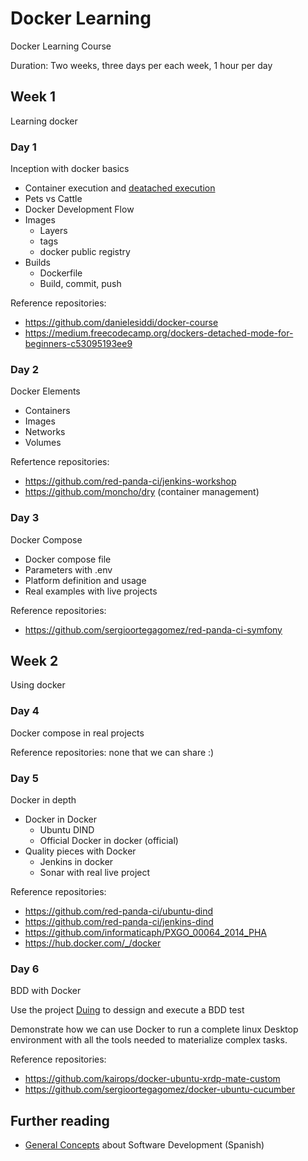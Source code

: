# Docker Learning

Docker Learning Course

Duration: Two weeks, three days per each week, 1 hour per day

## Week 1

Learning docker

### Day 1

Inception with docker basics

- Container execution and [deatached execution](https://medium.freecodecamp.org/dockers-detached-mode-for-beginners-c53095193ee9)
- Pets vs Cattle
- Docker Development Flow
- Images
  - Layers
  - tags
  - docker public registry
- Builds
  - Dockerfile
  - Build, commit, push

Reference repositories:

- https://github.com/danielesiddi/docker-course
- https://medium.freecodecamp.org/dockers-detached-mode-for-beginners-c53095193ee9

### Day 2

Docker Elements

- Containers
- Images
- Networks
- Volumes

Refertence repositories:

- https://github.com/red-panda-ci/jenkins-workshop
- https://github.com/moncho/dry (container management)

### Day 3

Docker Compose

- Docker compose file
- Parameters with .env
- Platform definition and usage
- Real examples with live projects

Reference repositories:

- https://github.com/sergioortegagomez/red-panda-ci-symfony

## Week 2

Using docker

### Day 4

Docker compose in real projects

Reference repositories: none that we can share :)

### Day 5

Docker in depth

- Docker in Docker
  - Ubuntu DIND
  - Official Docker in docker (official)
- Quality pieces with Docker
  - Jenkins in docker
  - Sonar with real live project

Reference repositories:

- https://github.com/red-panda-ci/ubuntu-dind
- https://github.com/red-panda-ci/jenkins-dind
- https://github.com/informaticaph/PXGO_00064_2014_PHA
- https://hub.docker.com/_/docker

### Day 6

BDD with Docker

Use the project [Duing](https://github.com/kairops/docker-ubuntu-xrdp-mate-custom/tree/master/duing) to dessign and execute a BDD test

Demonstrate how we can use Docker to run a complete linux Desktop environment with all the tools needed to materialize complex tasks.

Reference repositories:

- https://github.com/kairops/docker-ubuntu-xrdp-mate-custom
- https://github.com/sergioortegagomez/docker-ubuntu-cucumber

## Further reading

- [General Concepts](https://github.com/kairops/general-concepts/blob/master/es/toc.md) 
about Software Development (Spanish)